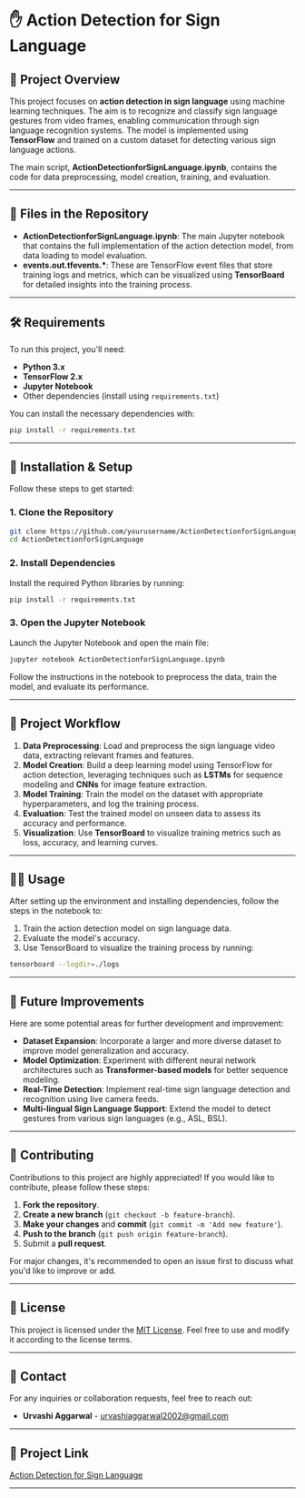 # ✋ Action Detection for Sign Language

## 📖 Project Overview

This project focuses on **action detection in sign language** using machine learning techniques. The aim is to recognize and classify sign language gestures from video frames, enabling communication through sign language recognition systems. The model is implemented using **TensorFlow** and trained on a custom dataset for detecting various sign language actions.

The main script, **ActionDetectionforSignLanguage.ipynb**, contains the code for data preprocessing, model creation, training, and evaluation.

---

## 📂 Files in the Repository

- **ActionDetectionforSignLanguage.ipynb**: The main Jupyter notebook that contains the full implementation of the action detection model, from data loading to model evaluation.
- **events.out.tfevents.\***: These are TensorFlow event files that store training logs and metrics, which can be visualized using **TensorBoard** for detailed insights into the training process.

---

## 🛠️ Requirements

To run this project, you'll need:

- **Python 3.x**
- **TensorFlow 2.x**
- **Jupyter Notebook**
- Other dependencies (install using `requirements.txt`)

You can install the necessary dependencies with:

```bash
pip install -r requirements.txt
```

---

## 🚀 Installation & Setup

Follow these steps to get started:

### 1. Clone the Repository

```bash
git clone https://github.com/yourusername/ActionDetectionforSignLanguage.git
cd ActionDetectionforSignLanguage
```

### 2. Install Dependencies

Install the required Python libraries by running:

```bash
pip install -r requirements.txt
```

### 3. Open the Jupyter Notebook

Launch the Jupyter Notebook and open the main file:

```bash
jupyter notebook ActionDetectionforSignLanguage.ipynb
```

Follow the instructions in the notebook to preprocess the data, train the model, and evaluate its performance.

---

## 🎯 Project Workflow

1. **Data Preprocessing**: Load and preprocess the sign language video data, extracting relevant frames and features.
2. **Model Creation**: Build a deep learning model using TensorFlow for action detection, leveraging techniques such as **LSTMs** for sequence modeling and **CNNs** for image feature extraction.
3. **Model Training**: Train the model on the dataset with appropriate hyperparameters, and log the training process.
4. **Evaluation**: Test the trained model on unseen data to assess its accuracy and performance.
5. **Visualization**: Use **TensorBoard** to visualize training metrics such as loss, accuracy, and learning curves.

---

## 🧑‍💻 Usage

After setting up the environment and installing dependencies, follow the steps in the notebook to:

1. Train the action detection model on sign language data.
2. Evaluate the model's accuracy.
3. Use TensorBoard to visualize the training process by running:

```bash
tensorboard --logdir=./logs
```

---

## 🔧 Future Improvements

Here are some potential areas for further development and improvement:

- **Dataset Expansion**: Incorporate a larger and more diverse dataset to improve model generalization and accuracy.
- **Model Optimization**: Experiment with different neural network architectures such as **Transformer-based models** for better sequence modeling.
- **Real-Time Detection**: Implement real-time sign language detection and recognition using live camera feeds.
- **Multi-lingual Sign Language Support**: Extend the model to detect gestures from various sign languages (e.g., ASL, BSL).

---

## 🤝 Contributing

Contributions to this project are highly appreciated! If you would like to contribute, please follow these steps:

1. **Fork the repository**.
2. **Create a new branch** (`git checkout -b feature-branch`).
3. **Make your changes** and **commit** (`git commit -m 'Add new feature'`).
4. **Push to the branch** (`git push origin feature-branch`).
5. Submit a **pull request**.

For major changes, it's recommended to open an issue first to discuss what you'd like to improve or add.

---

## 📜 License

This project is licensed under the [MIT License](LICENSE). Feel free to use and modify it according to the license terms.

---

## 📧 Contact

For any inquiries or collaboration requests, feel free to reach out:

- **Urvashi Aggarwal** - [urvashiaggarwal2002@gmail.com](mailto:urvashiaggarwal2002@gmail.com)

---

## 🔗 Project Link

[Action Detection for Sign Language](https://github.com/yourusername/ActionDetectionforSignLanguage)

---
